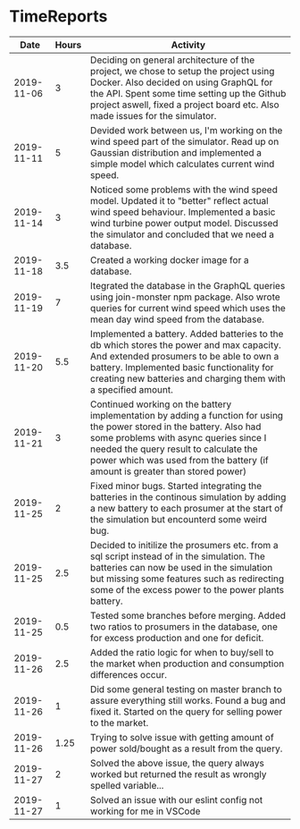 # TimeReports

| Date       | Hours | Activity                                                                                                                                                                                                                                                                                  |
| ---------- | ----- | ----------------------------------------------------------------------------------------------------------------------------------------------------------------------------------------------------------------------------------------------------------------------------------------- |
| 2019-11-06 | 3     | Deciding on general architecture of the project, we chose to setup the project using Docker. Also decided on using GraphQL for the API. Spent some time setting up the Github project aswell, fixed a project board etc. Also made issues for the simulator.                              |
| 2019-11-11 | 5     | Devided work between us, I'm working on the wind speed part of the simulator. Read up on Gaussian distribution and implemented a simple model which calculates current wind speed.                                                                                                        |
| 2019-11-14 | 3     | Noticed some problems with the wind speed model. Updated it to "better" reflect actual wind speed behaviour. Implemented a basic wind turbine power output model. Discussed the simulator and concluded that we need a database.                                                          |
| 2019-11-18 | 3.5   | Created a working docker image for a database.                                                                                                                                                                                                                                            |
| 2019-11-19 | 7     | Itegrated the database in the GraphQL queries using join-monster npm package. Also wrote queries for current wind speed which uses the mean day wind speed from the database.                                                                                                             |
| 2019-11-20 | 5.5   | Implemented a battery. Added batteries to the db which stores the power and max capacity. And extended prosumers to be able to own a battery. Implemented basic functionality for creating new batteries and charging them with a specified amount.                                       |
| 2019-11-21 | 3     | Continued working on the battery implementation by adding a function for using the power stored in the battery. Also had some problems with async queries since I needed the query result to calculate the power which was used from the battery (if amount is greater than stored power) |
| 2019-11-25 | 2     | Fixed minor bugs. Started integrating the batteries in the continous simulation by adding a new battery to each prosumer at the start of the simulation but encounterd some weird bug.                                                                                                    |
| 2019-11-25 | 2.5   | Decided to initilize the prosumers etc. from a sql script instead of in the simulation. The batteries can now be used in the simulation but missing some features such as redirecting some of the excess power to the power plants battery.                                               |
| 2019-11-25 | 0.5   | Tested some branches before merging. Added two ratios to prosumers in the database, one for excess production and one for deficit.                                                                                                                                                        |
| 2019-11-26 | 2.5   | Added the ratio logic for when to buy/sell to the market when production and consumption differences occur.                                                                                                                                                                               |
| 2019-11-26 | 1     | Did some general testing on master branch to assure everything still works. Found a bug and fixed it. Started on the query for selling power to the market.                                                                                                                               |
| 2019-11-26 | 1.25  | Trying to solve issue with getting amount of power sold/bought as a result from the query.                                                                                                                                                                                                |
| 2019-11-27 | 2     | Solved the above issue, the query always worked but returned the result as wrongly spelled variable...                                                                                                                                                                                    |
| 2019-11-27 | 1     | Solved an issue with our eslint config not working for me in VSCode                                                                                                                                                                                                                       |
